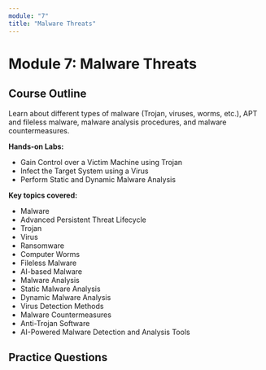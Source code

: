 ```yaml
---
module: "7"
title: "Malware Threats"
---
```


# Module 7: Malware Threats

## Course Outline

Learn about different types of malware (Trojan, viruses, worms, etc.), APT and fileless malware, malware analysis procedures, and malware countermeasures.

**Hands-on Labs:**

- Gain Control over a Victim Machine using Trojan
- Infect the Target System using a Virus
- Perform Static and Dynamic Malware Analysis

**Key topics covered:**

- Malware
- Advanced Persistent Threat Lifecycle
- Trojan
- Virus
- Ransomware
- Computer Worms
- Fileless Malware
- AI-based Malware
- Malware Analysis
- Static Malware Analysis
- Dynamic Malware Analysis
- Virus Detection Methods
- Malware Countermeasures
- Anti-Trojan Software
- AI-Powered Malware Detection and Analysis Tools

## Practice Questions
